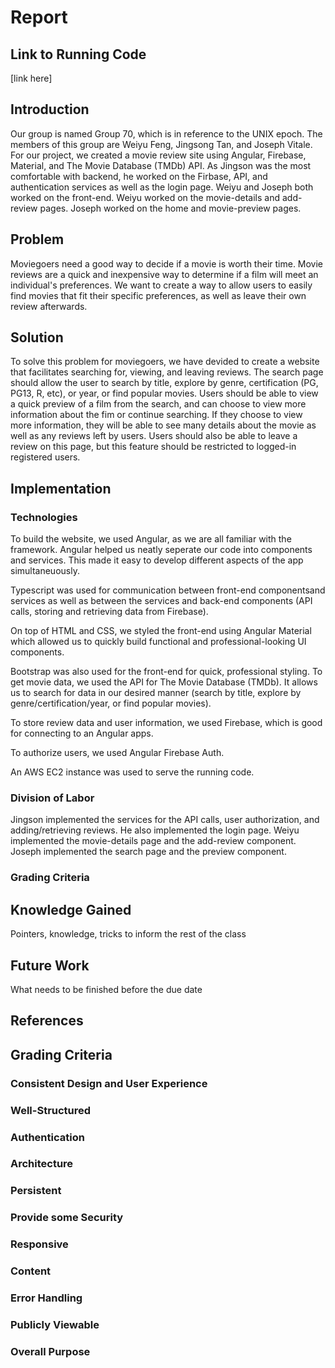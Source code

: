 # Report

## Link to Running Code
[link here]

## Introduction
Our group is named Group 70, which is in reference to the UNIX epoch. The members of this group are Weiyu Feng, Jingsong Tan, and Joseph Vitale. For our project, we created a movie review site using Angular, Firebase, Material, and The Movie Database (TMDb) API. As Jingson was the most comfortable with backend, he worked on the Firbase, API, and authentication services as well as the login page. Weiyu and Joseph both worked on the front-end. Weiyu worked on the movie-details and add-review pages. Joseph worked on the home and movie-preview pages.

## Problem
Moviegoers need a good way to decide if a movie is worth their time. Movie reviews are a quick and inexpensive way to determine if a film will meet an individual's preferences. We want to create a way to allow users to easily find movies that fit their specific preferences, as well as leave their own review afterwards. 

## Solution
To solve this problem for moviegoers, we have devided to create a website that facilitates searching for, viewing, and leaving reviews. The search page should allow the user to search by title, explore by genre, certification (PG, PG13, R, etc), or year, or find popular movies. Users should be able to view a quick preview of a film from the search, and can choose to view more information about the fim or continue searching. If they choose to view more information, they will be able to see many details about the movie as well as any reviews left by users. Users should also be able to leave a review on this page, but this feature should be restricted to logged-in registered users.

## Implementation
### Technologies
To build the website, we used Angular, as we are all familiar with the framework. Angular helped us neatly seperate our code into components and services. This made it easy to develop different aspects of the app simultaneuously. 

Typescript was used for communication between front-end componentsand services as well as between the services and back-end components (API calls, storing and retrieving data from Firebase). 

On top of HTML and CSS, we styled the front-end using Angular Material which allowed us to quickly build functional and professional-looking UI components.

Bootstrap was also used for the front-end for quick, professional styling. 
To get movie data, we used the API for The Movie Database (TMDb). It allows us to search for data in our desired manner (search by title, explore by genre/certification/year, or find popular movies). 

To store review data and user information, we used Firebase, which is good for connecting to an Angular apps. 

To authorize users, we used Angular Firebase Auth. 

An AWS EC2 instance was used to serve the running code. 

### Division of Labor
Jingson implemented the services for the API calls, user authorization, and adding/retrieving reviews. He also implemented the login page. Weiyu implemented the movie-details page and the add-review component. Joseph implemented the search page and the preview component. 

### Grading Criteria


## Knowledge Gained
Pointers, knowledge, tricks to inform the rest of the class

## Future Work
What needs to be finished before the due date

## References

## Grading Criteria
### Consistent Design and User Experience  
### Well-Structured 
### Authentication 
### Architecture
### Persistent 
### Provide some Security
### Responsive 
### Content
### Error Handling
### Publicly Viewable 
### Overall Purpose
